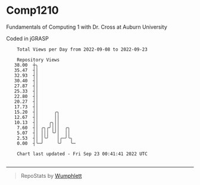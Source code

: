 # Comp1210
Fundamentals of Computing 1 with Dr. Cross at Auburn University

Coded in jGRASP

```
    Total Views per Day from 2022-09-08 to 2022-09-23

    Repository Views
   38.00  ┼╮
   35.47  ┤│
   32.93  ┤│
   30.40  ┤│
   27.87  ┤│
   25.33  ┤│
   22.80  ┤│
   20.27  ┤│
   17.73  ┤│
   15.20  ┤│      ╭╮
   12.67  ┤│      ││
   10.13  ┤│    ╭╮││
    7.60  ┤│ ╭╮╭╯│││  ╭╮
    5.07  ┤│ │││ ╰╯│  ││
    2.53  ┤│ │╰╯   │╭─╯╰╮
    0.00  ┤╰─╯     ╰╯   ╰─

    Chart last updated - Fri Sep 23 00:41:41 2022 UTC
    
```

---

> RepoStats by [Wumphlett](https://github.com/Wumphlett)
